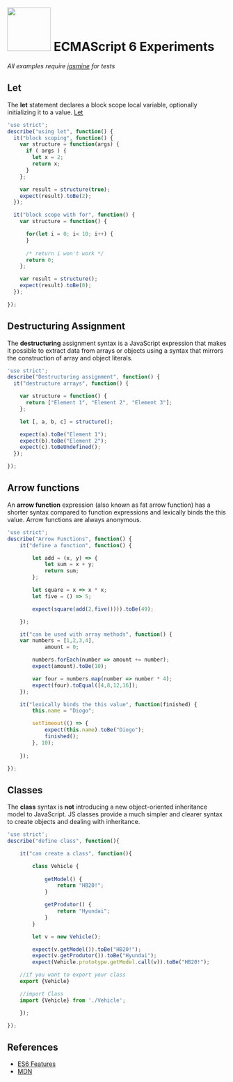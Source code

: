 # <img src="http://www.w3devcampus.com/wp-content/uploads/logoAndOther/logo_JavaScript.png" width="100"> ECMAScript 6 Experiments

*All examples require [jasmine](https://github.com/jasmine/jasmine) for tests*

## Let
The __let__ statement declares a block scope local variable, optionally initializing it to a value. [Let](https://developer.mozilla.org/en-US/docs/Web/JavaScript/Reference/Statements/let)

```js
'use strict';
describe("using let", function() {
  it("block scoping", function() {
    var structure = function(args) {
      if ( args ) {
        let x = 2;
        return x;
      }
    };

    var result = structure(true);
    expect(result).toBe(2);
  });

  it("block scope with for", function() {
    var structure = function() {

      for(let i = 0; i< 10; i++) {
      }
      
      /* return i won't work */
      return 0;   
    };

    var result = structure();
    expect(result).toBe(0);
  });

});
```

## Destructuring Assignment
The __destructuring__ assignment syntax is a JavaScript expression that makes it possible to extract data from arrays or objects using a syntax that mirrors the construction of array and object literals.

```js
'use strict';
describe("Destructuring assignment", function() {  
  it("destructure arrays", function() {

    var structure = function() {
      return ["Element 1", "Element 2", "Element 3"];
    };

    let [, a, b, c] = structure();

    expect(a).toBe("Element 1");
    expect(b).toBe("Element 2");
    expect(c).toBeUndefined();
  });

});
```

## Arrow functions
An __arrow function__ expression (also known as fat arrow function) has a shorter syntax compared to function expressions and lexically binds the this value. Arrow functions are always anonymous.

```js
'use strict';
describe("Arrow Functions", function() {
	it("define a function", function() {

		let add = (x, y) => {
			let sum = x + y;
			return sum;
		};

		let square = x => x * x;
		let five = () => 5;

		expect(square(add(2,five()))).toBe(49);

	});

	it("can be used with array methods", function() {
  	var numbers = [1,2,3,4],
  			amount = 0;

		numbers.forEach(number => amount += number);
		expect(amount).toBe(10);

		var four = numbers.map(number => number * 4);
		expect(four).toEqual([4,8,12,16]);
	});

	it("lexically binds the this value", function(finished) {
		this.name = "Diogo";

		setTimeout(() => {
			expect(this.name).toBe("Diogo");
			finished();
		}, 10);
		
	});

});
```

## Classes
The __class__ syntax is __not__ introducing a new object-oriented inheritance model to JavaScript. JS classes provide a much simpler and clearer syntax to create objects and dealing with inheritance.

```js
'use strict';
describe("define class", function(){

	it("can create a class", function(){

		class Vehicle {
			
			getModel() {
				return "HB20!";
			}

			getProdutor() {
				return "Hyundai";
			}
		}

		let v = new Vehicle();

		expect(v.getModel()).toBe("HB20!");
		expect(v.getProdutor()).toBe("Hyundai");
		expect(Vehicle.prototype.getModel.call(v)).toBe("HB20!");

    //if you want to export your class
    export {Vehicle}

    //import Class
    import {Vehicle} from './Vehicle';

	});

});
```


## References
* [ES6 Features](https://github.com/lukehoban/es6features)
* [MDN](https://developer.mozilla.org)













